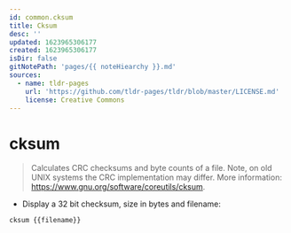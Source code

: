 ```yaml
---
id: common.cksum
title: Cksum
desc: ''
updated: 1623965306177
created: 1623965306177
isDir: false
gitNotePath: 'pages/{{ noteHiearchy }}.md'
sources:
  - name: tldr-pages
    url: 'https://github.com/tldr-pages/tldr/blob/master/LICENSE.md'
    license: Creative Commons
---
```

# cksum

> Calculates CRC checksums and byte counts of a file.
> Note, on old UNIX systems the CRC implementation may differ.
> More information: <https://www.gnu.org/software/coreutils/cksum>.

- Display a 32 bit checksum, size in bytes and filename:

`cksum {{filename}}`

